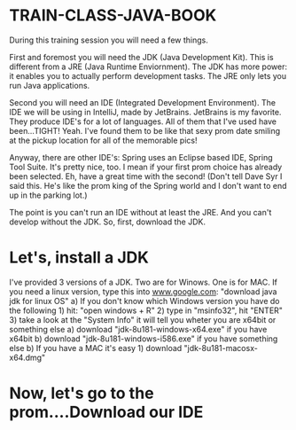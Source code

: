 # TRAIN-CLASS-JAVA-BOOK
During this training session you will need a few things. 

First and foremost you will need the JDK (Java Development Kit). This is different from a JRE (Java Runtime Enviornment). The JDK has more power: it enables you to actually perform development tasks. The JRE only lets you run Java applications.

Second you will need an IDE (Integrated Development Environment). The IDE we will be using in IntelliJ, made by JetBrains. JetBrains is my favorite. They produce IDE's for a lot of languages. All of them that I've used have been...TIGHT! Yeah. I've found them to be like that sexy prom date smiling at the pickup location for all of the memorable pics!

Anyway, there are other IDE's: Spring uses an Eclipse based IDE, Spring Tool Suite. It's pretty nice, too. I mean if your first prom choice has already been selected. Eh, have a great time with the second! (Don't tell Dave Syr I said this. He's like the prom king of the Spring world and I don't want to end up in the parking lot.)

The point is you can't run an IDE without at least the JRE. And you can't develop without the JDK. So, first, download the JDK.

# Let's, install a JDK

I've provided 3 versions of a JDK. Two are for Winows. One is for MAC. If you need a linux version, type this into www.google.com: "download java jdk for linux OS"
	a) If you don't know which Windows version you have do the following
		1) hit: "open windows + R"
		2) type in "msinfo32", hit "ENTER"
		3) take a look at the "System Info" it will tell you wheter you are x64bit or something else
			a) download  "jdk-8u181-windows-x64.exe" if you have x64bit
			b) download  "jdk-8u181-windows-i586.exe" if you have something else
	b) If you have a MAC it's easy
		1) download  "jdk-8u181-macosx-x64.dmg"


# Now, let's go to the prom....Download our IDE 


